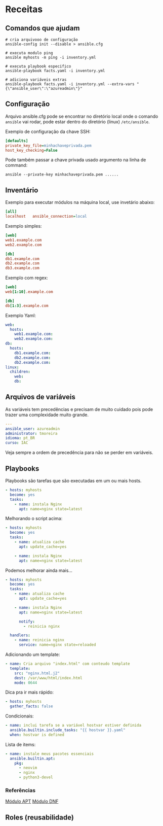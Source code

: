 # Receitas

## Comandos que ajudam

```shell
# cria arquivooo de configuração
ansible-config init --disable > ansible.cfg

# executa modulo ping
ansible myhosts -m ping -i inventory.yml

# executa playbook especifico
ansible-playbook facts.yaml -i inventory.yml

# adiciona variáveis extras
ansible-playbook facts.yaml -i inventory.yml --extra-vars "{\"ansible_user\":\"azureadmin\"}"
```

## Configuração

Arquivo ansible.cfg pode se encontrar no diretório local onde o comando `ansible`
vai rodar, pode estar dentro do diretório (linux) `/etc/ansible`.

Exemplo de configuração da chave SSH:

```ini
[defaults]
private_key_file=minhachaveprivada.pem
host_key_checking=False
```

Pode também passar a chave privada usado argumento na linha de command:

```shell
ansible --private-key minhachaveprivada.pem ......
```

## Inventário

Exemplo para executar módulos na máquina local, use invetário abaixo:

```ini
[all]
localhost   ansible_connection=local
```

Exemplo simples:

```ini
[web]
web1.example.com
web2.example.com

[db]
db1.example.com
db2.example.com
db3.example.com
```

Exemplo com regex:

```ini
[web]
web[1:10].example.com

[db]
db[1:3].example.com
```

Exemplo Yaml:

```yaml
web:
  hosts:
    web1.example.com:
    web2.example.com:
db:
  hosts:
    db1.example.com:
    db2.example.com:
    db2.example.com:
linux:
  children:
    web:
    db:
```

## Arquivos de variáveis

As variáveis tem precedências e precisam de muito cuidado pois pode trazer uma
complexidade muito grande.

```yaml
---
ansible_user: azureadmin
administrator: tmoreira
idioma: pt_BR
curso: IAC
```

Veja sempre a ordem de precedência para não se perder em variáveis.

## Playbooks

Playbooks são tarefas que são executadas em um ou mais hosts.

```yaml
- hosts: myhosts
  become: yes
  tasks:
    - name: instala Nginx
      apt: name=nginx state=latest
```

Melhorando o script acima:

```yaml
- hosts: myhosts
  become: yes
  tasks:
    - name: atualiza cache
      apt: update_cache=yes

    - name: instala Nginx
      apt: name=nginx state=latest
```

Podemos melhorar ainda mais...

```yaml
- hosts: myhosts
  become: yes
  tasks:
    - name: atualiza cache
      apt: update_cache=yes

    - name: instala Nginx
      apt: name=nginx state=latest

      notify:
        - reinicia nginx

  handlers:
    - name: reinicia nginx
      service: name=nginx state=reloaded
```

Adicionando um template:

```yaml
- name: Cria arquivo "index.html" com conteudo template
  template:
    src: "nginx.html.j2"
    dest: /var/www/html/index.html
    mode: 0644
```

Dica pra ir mais rápido:

```yaml
- hosts: myhosts
  gather_facts: false
```

Condicionais:

```yaml
- name: inclui tarefa se a variável hostvar estiver definida
  ansible.builtin.include_tasks: "{{ hostvar }}.yaml"
  when: hostvar is defined
```

Lista de items:

```yaml
- name: instale meus pacotes essenciais
  ansible.builtin.apt:
    pkg:
      - neovim
      - nginx
      - python3-devel
```

### Referências

[Módulo APT](https://docs.ansible.com/ansible/latest/collections/ansible/builtin/apt_module.html)
[Módulo DNF](https://docs.ansible.com/ansible/latest/collections/ansible/builtin/dnf_module.html#ansible-collections-ansible-builtin-dnf-module)

## Roles (reusabilidade)

